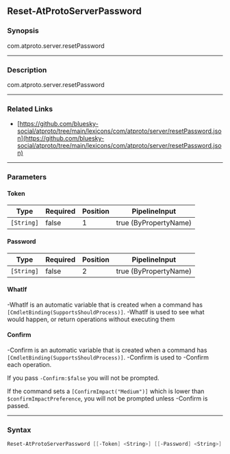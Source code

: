 Reset-AtProtoServerPassword
---------------------------




### Synopsis
com.atproto.server.resetPassword



---


### Description

com.atproto.server.resetPassword



---


### Related Links
* [https://github.com/bluesky-social/atproto/tree/main/lexicons/com/atproto/server/resetPassword.json](https://github.com/bluesky-social/atproto/tree/main/lexicons/com/atproto/server/resetPassword.json)





---


### Parameters
#### **Token**




|Type      |Required|Position|PipelineInput        |
|----------|--------|--------|---------------------|
|`[String]`|false   |1       |true (ByPropertyName)|



#### **Password**




|Type      |Required|Position|PipelineInput        |
|----------|--------|--------|---------------------|
|`[String]`|false   |2       |true (ByPropertyName)|



#### **WhatIf**
-WhatIf is an automatic variable that is created when a command has ```[CmdletBinding(SupportsShouldProcess)]```.
-WhatIf is used to see what would happen, or return operations without executing them
#### **Confirm**
-Confirm is an automatic variable that is created when a command has ```[CmdletBinding(SupportsShouldProcess)]```.
-Confirm is used to -Confirm each operation.

If you pass ```-Confirm:$false``` you will not be prompted.


If the command sets a ```[ConfirmImpact("Medium")]``` which is lower than ```$confirmImpactPreference```, you will not be prompted unless -Confirm is passed.



---


### Syntax
```PowerShell
Reset-AtProtoServerPassword [[-Token] <String>] [[-Password] <String>] [-WhatIf] [-Confirm] [<CommonParameters>]
```
